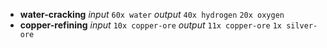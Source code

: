 - **water-cracking**
	*input*
	`60x water`
	*output*
	`40x hydrogen`
	`20x oxygen`
- **copper-refining**
	*input*
	`10x copper-ore`
	*output*
	`11x copper-ore`
	`1x silver-ore`
